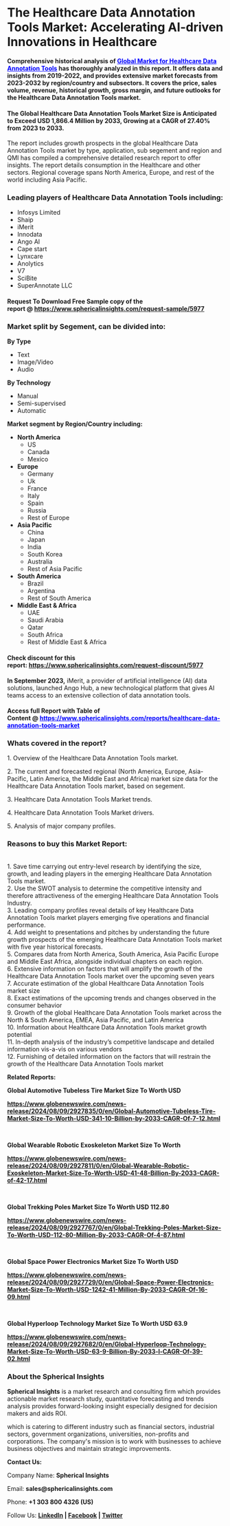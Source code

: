 <div class="content-title">
<h1>The Healthcare Data Annotation Tools Market: Accelerating AI-driven Innovations in Healthcare</h1>
<p><strong>Comprehensive historical analysis of&nbsp;<span style="color: #0000ff;"><a style="color: #0000ff;" href="https://www.sphericalinsights.com/reports/healthcare-data-annotation-tools-market" target="_blank" rel="noopener">Global Market for Healthcare Data Annotation Tools</a></span>&nbsp;has thoroughly analyzed in this report. It offers data and insights from 2019-2022, and provides extensive market forecasts from 2023-2032 by region/country and subsectors. It covers the price, sales volume, revenue, historical growth, gross margin, and future outlooks for the Healthcare Data Annotation Tools market.</strong></p>
<h4><strong>The Global Healthcare Data Annotation Tools Market Size is Anticipated to Exceed USD 1,866.4 Million by 2033, Growing at a CAGR of 27.40% from 2023 to 2033.</strong></h4>
<p>The report includes growth prospects in the global Healthcare Data Annotation Tools market by type, application, sub segement and region and QMI has compiled a comprehensive detailed research report to offer insights. The report details consumption in the Healthcare and other sectors. Regional coverage spans North America, Europe, and rest of the world including Asia Pacific.</p>
<h3><strong>Leading players of Healthcare Data Annotation Tools including:</strong></h3>
<ul>
<li>Infosys Limited</li>
<li>Shaip</li>
<li>iMerit</li>
<li>Innodata</li>
<li>Ango AI</li>
<li>Cape start</li>
<li>Lynxcare</li>
<li>Anolytics</li>
<li>V7</li>
<li>SciBite</li>
<li>SuperAnnotate LLC</li>
</ul>
<h4>Request To Download Free Sample copy of the report&nbsp;@&nbsp;<a href="https://www.sphericalinsights.com/request-sample/5977" target="_blank" rel="noopener">https://www.sphericalinsights.com/request-sample/5977</a></h4>
<h3><strong>Market split by Segement, can be divided into:</strong></h3>
<p><strong>By</strong><strong>&nbsp;Type</strong></p>
<ul>
<li>Text</li>
<li>Image/Video</li>
<li>Audio</li>
</ul>
<p><strong>By Technology</strong></p>
<ul>
<li>Manual</li>
<li>Semi-supervised</li>
<li>Automatic</li>
</ul>
<p><strong>Market segment by Region/Country including:</strong></p>
<ul>
<li><strong>North America</strong>
<ul>
<li>US</li>
<li>Canada</li>
<li>Mexico</li>
</ul>
</li>
<li><strong>Europe</strong>
<ul>
<li>Germany</li>
<li>Uk</li>
<li>France</li>
<li>Italy</li>
<li>Spain</li>
<li>Russia</li>
<li>Rest of Europe</li>
</ul>
</li>
<li><strong>Asia Pacific</strong>
<ul>
<li>China</li>
<li>Japan</li>
<li>India</li>
<li>South Korea</li>
<li>Australia</li>
<li>Rest of Asia Pacific</li>
</ul>
</li>
<li><strong>South America</strong>
<ul>
<li>Brazil</li>
<li>Argentina</li>
<li>Rest of South America</li>
</ul>
</li>
<li><strong>Middle East &amp; Africa</strong>
<ul>
<li>UAE</li>
<li>Saudi Arabia</li>
<li>Qatar</li>
<li>South Africa</li>
<li>Rest of Middle East &amp; Africa</li>
</ul>
</li>
</ul>
<h4>Check discount for this report:&nbsp;<a href="https://www.sphericalinsights.com/request-discount/5977" target="_blank" rel="noopener">https://www.sphericalinsights.com/request-discount/5977</a></h4>
<p><strong>In September 2023,</strong>&nbsp;iMerit, a provider of artificial intelligence (AI) data solutions, launched Ango Hub, a new technological platform that gives AI teams access to an extensive collection of data annotation tools.</p>
<h4>Access full Report with Table of Content&nbsp;@&nbsp;<span style="color: #0000ff;"><a style="color: #0000ff;" href="https://www.sphericalinsights.com/reports/healthcare-data-annotation-tools-market" target="_blank" rel="noopener">https://www.sphericalinsights.com/reports/healthcare-data-annotation-tools-market</a></span></h4>
<h3><strong>Whats covered in the report?</strong></h3>
<p>1. Overview of the Healthcare Data Annotation Tools market.</p>
<p>2. The current and forecasted regional (North America, Europe, Asia-Pacific, Latin America, the Middle East and Africa) market size data for the Healthcare Data Annotation Tools market, based on segement.</p>
<p>3. Healthcare Data Annotation Tools Market trends.</p>
<p>4. Healthcare Data Annotation Tools Market drivers.</p>
<p>5. Analysis of major company profiles.</p>
<h3><strong>Reasons to buy this Market Report:</strong></h3>
<p><br />1. Save time carrying out entry-level research by identifying the size, growth, and leading players in the emerging Healthcare Data Annotation Tools market.<br />2. Use the SWOT analysis to determine the competitive intensity and therefore attractiveness of the emerging Healthcare Data Annotation Tools Industry.<br />3. Leading company profiles reveal details of key Healthcare Data Annotation Tools market players emerging five operations and financial performance.<br />4. Add weight to presentations and pitches by understanding the future growth prospects of the emerging Healthcare Data Annotation Tools market with five year historical forecasts.<br />5. Compares data from North America, South America, Asia Pacific Europe and Middle East Africa, alongside individual chapters on each region.<br />6. Extensive information on factors that will amplify the growth of the Healthcare Data Annotation Tools market over the upcoming seven years<br />7. Accurate estimation of the global Healthcare Data Annotation Tools market size<br />8. Exact estimations of the upcoming trends and changes observed in the consumer behavior<br />9. Growth of the global Healthcare Data Annotation Tools market across the North &amp; South America, EMEA, Asia Pacific, and Latin America<br />10. Information about Healthcare Data Annotation Tools market growth potential<br />11. In-depth analysis of the industry&rsquo;s competitive landscape and detailed information vis-a-vis on various vendors<br />12. Furnishing of detailed information on the factors that will restrain the growth of the Healthcare Data Annotation Tools market</p>
<p><strong>Related Reports:</strong></p>
<p><strong>Global Automotive Tubeless Tire Market Size To Worth USD</strong></p>
<p><strong><a href="https://www.globenewswire.com/news-release/2024/08/09/2927835/0/en/Global-Automotive-Tubeless-Tire-Market-Size-To-Worth-USD-341-10-Billion-by-2033-CAGR-Of-7-12.html">https://www.globenewswire.com/news-release/2024/08/09/2927835/0/en/Global-Automotive-Tubeless-Tire-Market-Size-To-Worth-USD-341-10-Billion-by-2033-CAGR-Of-7-12.html</a></strong></p>
<p><strong>&nbsp;</strong></p>
<p><strong>Global Wearable Robotic Exoskeleton Market Size To Worth</strong></p>
<p><strong><a href="https://www.globenewswire.com/news-release/2024/08/09/2927811/0/en/Global-Wearable-Robotic-Exoskeleton-Market-Size-To-Worth-USD-41-48-Billion-By-2033-CAGR-of-42-17.html">https://www.globenewswire.com/news-release/2024/08/09/2927811/0/en/Global-Wearable-Robotic-Exoskeleton-Market-Size-To-Worth-USD-41-48-Billion-By-2033-CAGR-of-42-17.html</a></strong></p>
<p><strong>&nbsp;</strong></p>
<p><strong>Global Trekking Poles Market Size To Worth USD 112.80</strong></p>
<p><strong><a href="https://www.globenewswire.com/news-release/2024/08/09/2927767/0/en/Global-Trekking-Poles-Market-Size-To-Worth-USD-112-80-Million-By-2033-CAGR-Of-4-87.html">https://www.globenewswire.com/news-release/2024/08/09/2927767/0/en/Global-Trekking-Poles-Market-Size-To-Worth-USD-112-80-Million-By-2033-CAGR-Of-4-87.html</a></strong></p>
<p><strong>&nbsp;</strong></p>
<p><strong>Global Space Power Electronics Market Size To Worth USD</strong></p>
<p><strong><a href="https://www.globenewswire.com/news-release/2024/08/09/2927729/0/en/Global-Space-Power-Electronics-Market-Size-To-Worth-USD-1242-41-Million-By-2033-CAGR-Of-16-09.html">https://www.globenewswire.com/news-release/2024/08/09/2927729/0/en/Global-Space-Power-Electronics-Market-Size-To-Worth-USD-1242-41-Million-By-2033-CAGR-Of-16-09.html</a></strong></p>
<p><strong>&nbsp;</strong></p>
<p><strong>Global Hyperloop Technology Market Size To Worth USD 63.9</strong></p>
<p><strong><a href="https://www.globenewswire.com/news-release/2024/08/09/2927682/0/en/Global-Hyperloop-Technology-Market-Size-To-Worth-USD-63-9-Billion-By-2033-l-CAGR-Of-39-02.html">https://www.globenewswire.com/news-release/2024/08/09/2927682/0/en/Global-Hyperloop-Technology-Market-Size-To-Worth-USD-63-9-Billion-By-2033-l-CAGR-Of-39-02.html</a>&nbsp;</strong></p>
<h3><strong>About the Spherical Insights</strong></h3>
<p><strong>Spherical Insights</strong>&nbsp;is a market research and consulting firm which provides actionable market research study, quantitative forecasting and trends analysis provides forward-looking insight especially designed for decision makers and aids ROI.</p>
<p>which is catering to different industry such as financial sectors, industrial sectors, government organizations, universities, non-profits and corporations. The company's mission is to work with businesses to achieve business objectives and maintain strategic improvements.</p>
<p><strong>Contact Us:</strong></p>
<p>Company Name:&nbsp;<strong>Spherical Insights</strong></p>
<p>Email:&nbsp;<strong>sales@sphericalinsights.com</strong></p>
<p>Phone:&nbsp;<strong>+1 303 800 4326 (US)</strong></p>
<p>Follow Us:&nbsp;<strong><a href="https://www.linkedin.com/company/spherical-insight/"><u>LinkedIn</u></a>&nbsp;|&nbsp;<a href="https://www.facebook.com/sphericalinsights22"><u>Facebook</u></a>&nbsp;|&nbsp;<a href="https://twitter.com/SInsights_US"><u>Twitter</u></a></strong></p>
</div>
